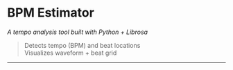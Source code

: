 # BPM Estimator
*A tempo analysis tool built with Python + Librosa*

> Detects tempo (BPM) and beat locations  
> Visualizes waveform + beat grid 

---
